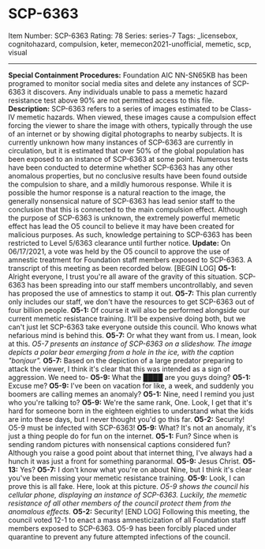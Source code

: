 # SCP-6363
Item Number: SCP-6363
Rating: 78
Series: series-7
Tags: _licensebox, cognitohazard, compulsion, keter, memecon2021-unofficial, memetic, scp, visual

---

**Special Containment Procedures:** Foundation AIC NN-SN65KB has been programed to monitor social media sites and delete any instances of SCP-6363 it discovers. Any individuals unable to pass a memetic hazard resistance test above 90% are not permitted access to this file.
**Description:** SCP-6363 refers to a series of images estimated to be Class-IV memetic hazards. When viewed, these images cause a compulsion effect forcing the viewer to share the image with others, typically through the use of an internet or by showing digital photographs to nearby subjects. It is currently unknown how many instances of SCP-6363 are currently in circulation, but it is estimated that over 50% of the global population has been exposed to an instance of SCP-6363 at some point.
Numerous tests have been conducted to determine whether SCP-6363 has any other anomalous properties, but no conclusive results have been found outside the compulsion to share, and a mildly humorous response. While it is possible the humor response is a natural reaction to the image, the generally nonsensical nature of SCP-6363 has lead senior staff to the conclusion that this is connected to the main compulsion effect.
Although the purpose of SCP-6363 is unknown, the extremely powerful memetic effect has lead the O5 council to believe it may have been created for malicious purposes. As such, knowledge pertaining to SCP-6363 has been restricted to Level 5/6363 clearance until further notice.
**Update:** On 06/17/2021, a vote was held by the O5 council to approve the use of amnestic treatment for Foundation staff members exposed to SCP-6363. A transcript of this meeting as been recorded below.
[BEGIN LOG]
**O5-1:** Alright everyone, I trust you're all aware of the gravity of this situation. SCP-6363 has been spreading into our staff members uncontrollably, and seven has proposed the use of amnestics to stamp it out.
**O5-7:** This plan currently only includes our staff, we don't have the resources to get SCP-6363 out of four billion people.
**O5-1:** Of course it will also be performed alongside our current memetic resistance training. It'll be expensive doing both, but we can't just let SCP-6363 take everyone outside this council. Who knows what nefarious mind is behind this.
**O5-7:** Or what they want from us. I mean, look at this.
_O5-7 presents an instance of SCP-6363 on a slideshow. The image depicts a polar bear emerging from a hole in the ice, with the caption "bonjour"._
**O5-7:** Based on the depiction of a large predator preparing to attack the viewer, I think it's clear that this was intended as a sign of aggression. We need to-
**O5-9:** What the ████ are you guys doing?
**O5-1:** Excuse me?
**O5-9:** I've been on vacation for like, a week, and suddenly you boomers are calling memes an anomaly?
**O5-1:** Nine, need I remind you just who you're talking to?
**O5-9:** We're the same rank, One. Look, I get that it's hard for someone born in the eighteen eighties to understand what the kids are into these days, but I never thought you'd go this far.
**O5-2:** Security! O5-9 must be infected with SCP-6363!
**O5-9:** What? It's not an anomaly, it's just a thing people do for fun on the internet.
**O5-1:** Fun? Since when is sending random pictures with nonsensical captions considered fun? Although you raise a good point about that internet thing, I've always had a hunch it was just a front for something paranormal.
**O5-9:** Jesus Christ.
**O5-13:** Yes?
**O5-7:** I don't know what you're on about Nine, but I think it's clear you've been missing your memetic resistance training.
**O5-9:** Look, I can prove this is all fake. Here, look at this picture.
_O5-9 shows the council his cellular phone, displaying an instance of SCP-6363. Luckily, the memetic resistance of all other members of the council protect them from the anomalous effects._
**O5-2:** Security!
[END LOG]
Following this meeting, the council voted 12-1 to enact a mass amnesticization of all Foundation staff members exposed to SCP-6363. O5-9 has been forcibly placed under quarantine to prevent any future attempted infections of the council.